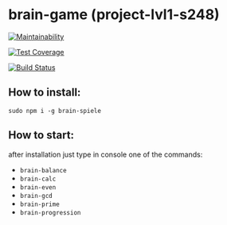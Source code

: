 # brain-game (project-lvl1-s248)
[![Maintainability](https://api.codeclimate.com/v1/badges/a99a88d28ad37a79dbf6/maintainability)](https://codeclimate.com/github/codeclimate/codeclimate/maintainability)

[![Test Coverage](https://api.codeclimate.com/v1/badges/a99a88d28ad37a79dbf6/test_coverage)](https://codeclimate.com/github/codeclimate/codeclimate/test_coverage)

[![Build Status](https://travis-ci.org/bo712/project-lvl1-s248.svg?branch=master)](https://travis-ci.org/bo712/project-lvl1-s248)


## How to install:
`sudo npm i -g brain-spiele`

## How to start:
after installation just type in console one of the commands:
* `brain-balance`
* `brain-calc`
* `brain-even`
* `brain-gcd`
* `brain-prime`
* `brain-progression`